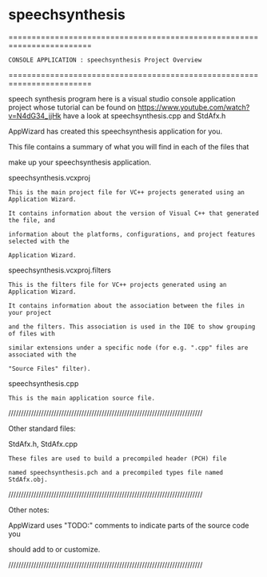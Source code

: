 # speechsynthesis
========================================================================

    CONSOLE APPLICATION : speechsynthesis Project Overview

========================================================================

speech synthesis program here is a visual studio console application project whose tutorial can be found on https://www.youtube.com/watch?v=N4dG34_jjHk
have a look at speechsynthesis.cpp and StdAfx.h



AppWizard has created this speechsynthesis application for you.



This file contains a summary of what you will find in each of the files that

make up your speechsynthesis application.





speechsynthesis.vcxproj

    This is the main project file for VC++ projects generated using an Application Wizard.

    It contains information about the version of Visual C++ that generated the file, and

    information about the platforms, configurations, and project features selected with the

    Application Wizard.



speechsynthesis.vcxproj.filters

    This is the filters file for VC++ projects generated using an Application Wizard. 

    It contains information about the association between the files in your project 

    and the filters. This association is used in the IDE to show grouping of files with

    similar extensions under a specific node (for e.g. ".cpp" files are associated with the

    "Source Files" filter).



speechsynthesis.cpp

    This is the main application source file.



/////////////////////////////////////////////////////////////////////////////

Other standard files:



StdAfx.h, StdAfx.cpp

    These files are used to build a precompiled header (PCH) file

    named speechsynthesis.pch and a precompiled types file named StdAfx.obj.



/////////////////////////////////////////////////////////////////////////////

Other notes:



AppWizard uses "TODO:" comments to indicate parts of the source code you

should add to or customize.



/////////////////////////////////////////////////////////////////////////////
